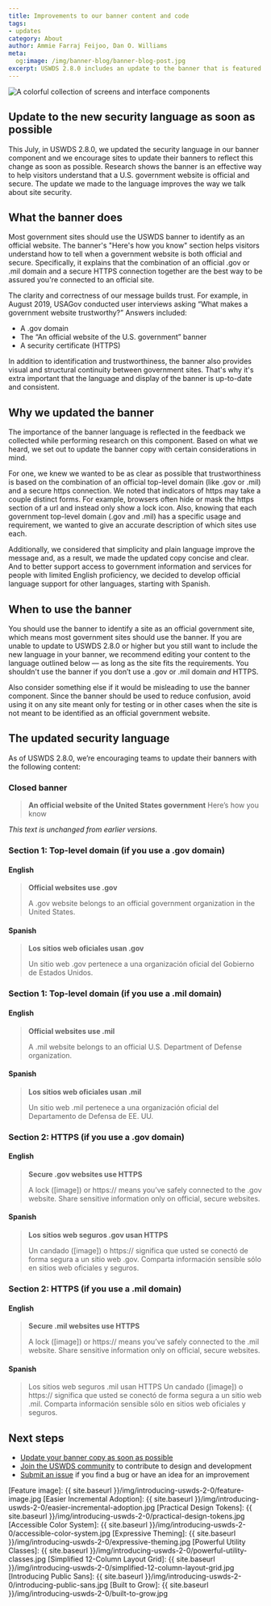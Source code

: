 ```yaml
---
title: Improvements to our banner content and code
tags:
- updates
category: About
author: Ammie Farraj Feijoo, Dan O. Williams
meta:
  og:image: /img/banner-blog/banner-blog-post.jpg
excerpt: USWDS 2.8.0 includes an update to the banner that is featured on many government websites, and teams are encouraged to update the copy as soon as possible.
---
```


<img src="{{ site.baseurl }}/img/banner-blog/banner-blog-post.jpg" alt="A colorful collection of screens and interface components" class="width-full tablet:width-tablet-lg maxw-full tablet:maxw-tablet-lg">

## Update to the new security language as soon as possible

This July, in USWDS 2.8.0, we updated the security language in our banner component and we encourage sites to update their banners to reflect this change as soon as possible. Research shows the banner is an effective way to help visitors understand that a U.S. government website is official and secure. The update we made to the language improves the way we talk about site security.

## What the banner does
Most government sites should use the USWDS banner to identify as an official website. The banner's "Here's how you know" section helps visitors understand how to tell when a government website is both official and secure. Specifically, it explains that the combination of an official .gov or .mil domain and a secure HTTPS connection together are the best way to be assured you're connected to an official site.

The clarity and correctness of our message builds trust. For example, in August 2019, USAGov conducted user interviews asking “What makes a government website trustworthy?” Answers included:

- A .gov domain
- The “An official website of the U.S. government” banner
- A security certificate (HTTPS)

In addition to identification and trustworthiness, the banner also provides visual and structural continuity between government sites. That's why it's extra important that the language and display of the banner is up-to-date and consistent.

## Why we updated the banner
The importance of the banner language is reflected in the feedback we collected while performing research on this component. Based on what we heard, we set out to update the banner copy with certain considerations in mind.

For one, we knew we wanted to be as clear as possible that trustworthiness is based on the combination of an official top-level domain (like .gov or .mil) and a secure https connection. We noted that indicators of https may take a couple distinct forms. For example, browsers often hide or mask the https section of a url and instead only show a lock icon. Also, knowing that each government top-level domain (.gov and .mil) has a specific usage and requirement, we wanted to give an accurate description of which sites use each.

Additionally, we considered that simplicity and plain language improve the message and, as a result, we made the updated copy concise and clear. And to better support access to government information and services for people with limited English proficiency, we decided to develop official language support for other languages, starting with Spanish.

## When to use the banner
You should use the banner to identify a site as an official government site, which means most government sites should use the banner. If you are unable to update to USWDS 2.8.0 or higher but you still want to include the new language in your banner, we recommend editing your content to the language outlined below — as long as the site fits the requirements. You shouldn't use the banner if you don’t use a .gov or .mil domain *and* HTTPS.

Also consider something else if it would be misleading to use the banner component. Since the banner should be used to reduce confusion, avoid using it on any site meant only for testing or in other cases when the site is not meant to be identified as an official government website.

## The updated security language

As of USWDS 2.8.0, we’re encouraging teams to update their banners with the following content:

### Closed banner
> **An official website of the United States government** Here’s how you know

*This text is unchanged from earlier versions.*

### Section 1: Top-level domain (if you use a .gov domain)

#### English
> **Official websites use .gov**
>
> A .gov website belongs to an official government organization in the United States.

#### Spanish
> **Los sitios web oficiales usan .gov**
>
> Un sitio web .gov pertenece a una organización oficial del Gobierno de Estados Unidos.

### Section 1: Top-level domain (if you use a .mil domain)

#### English
> **Official websites use .mil**
>
> A .mil website belongs to an official U.S. Department of Defense organization.

#### Spanish
> **Los sitios web oficiales usan .mil**
>
> Un sitio web .mil pertenece a una organización oficial del Departamento de Defensa de EE. UU.

### Section 2: HTTPS (if you use a .gov domain)

#### English
> **Secure .gov websites use HTTPS**
>
> A lock ([image]) or https:// means you’ve safely connected to the .gov website. Share sensitive information only on official, secure websites.

#### Spanish
> **Los sitios web seguros .gov usan HTTPS**
>
> Un candado ([image]) o https:// significa que usted se conectó de forma segura a un sitio web .gov. Comparta información sensible sólo en sitios web oficiales y seguros.

### Section 2: HTTPS  (if you use a .mil domain)

#### English
> **Secure .mil websites use HTTPS**
>
> A lock ([image]) or https:// means you’ve safely connected to the .mil website. Share sensitive information only on official, secure websites.

#### Spanish
> Los sitios web seguros .mil usan HTTPS
> Un candado ([image]) o https:// significa que usted se conectó de forma segura a un sitio web .mil. Comparta información sensible sólo en sitios web oficiales y seguros.

## Next steps
- [Update your banner copy as soon as possible](https://designsystem.digital.gov/components/banner)
- [Join the USWDS community](https://digital.gov/communities/uswds/) to contribute to design and development
- [Submit an issue](https://github.com/uswds/uswds/issues/new) if you find a bug or have an idea for an improvement


[Feature image]: {{ site.baseurl }}/img/introducing-uswds-2-0/feature-image.jpg
[Easier Incremental Adoption]: {{ site.baseurl }}/img/introducing-uswds-2-0/easier-incremental-adoption.jpg
[Practical Design Tokens]: {{ site.baseurl }}/img/introducing-uswds-2-0/practical-design-tokens.jpg
[Accessible Color System]: {{ site.baseurl }}/img/introducing-uswds-2-0/accessible-color-system.jpg
[Expressive Theming]: {{ site.baseurl }}/img/introducing-uswds-2-0/expressive-theming.jpg
[Powerful Utility Classes]: {{ site.baseurl }}/img/introducing-uswds-2-0/powerful-utility-classes.jpg
[Simplified 12-Column Layout Grid]: {{ site.baseurl }}/img/introducing-uswds-2-0/simplified-12-column-layout-grid.jpg
[Introducing Public Sans]: {{ site.baseurl }}/img/introducing-uswds-2-0/introducing-public-sans.jpg
[Built to Grow]: {{ site.baseurl }}/img/introducing-uswds-2-0/built-to-grow.jpg
